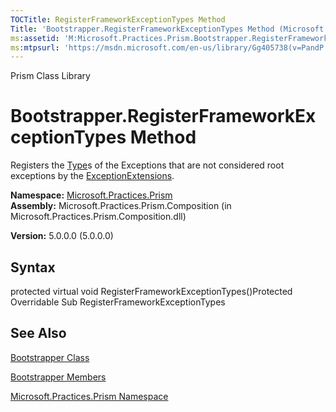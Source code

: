 ```yaml
---
TOCTitle: RegisterFrameworkExceptionTypes Method
Title: 'Bootstrapper.RegisterFrameworkExceptionTypes Method (Microsoft.Practices.Prism)'
ms:assetid: 'M:Microsoft.Practices.Prism.Bootstrapper.RegisterFrameworkExceptionTypes'
ms:mtpsurl: 'https://msdn.microsoft.com/en-us/library/Gg405738(v=PandP.50)'
---
```


Prism Class Library

Bootstrapper.RegisterFrameworkExceptionTypes Method
=======================================================

Registers the [Type](http://msdn2.microsoft.com/en-us/library/42892f65)s of the Exceptions that are not considered root exceptions by the [ExceptionExtensions](https://msdn.microsoft.com/t:microsoft.practices.prism.exceptionextensions).

**Namespace:** [Microsoft.Practices.Prism](https://msdn.microsoft.com/n:microsoft.practices.prism)
**Assembly:** Microsoft.Practices.Prism.Composition (in Microsoft.Practices.Prism.Composition.dll)

**Version:** 5.0.0.0 (5.0.0.0)

## Syntax


<span id="syntaxToggle"></span>protected virtual void RegisterFrameworkExceptionTypes()Protected Overridable Sub RegisterFrameworkExceptionTypes

See Also
--------


[Bootstrapper Class](https://msdn.microsoft.com/t:microsoft.practices.prism.bootstrapper)

[Bootstrapper Members](https://msdn.microsoft.com/allmembers.t:microsoft.practices.prism.bootstrapper)

[Microsoft.Practices.Prism Namespace](https://msdn.microsoft.com/n:microsoft.practices.prism)
